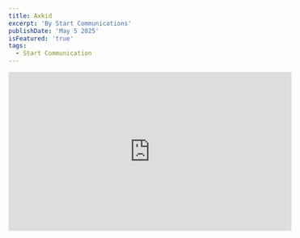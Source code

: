 ```yaml
---
title: Axkid
excerpt: 'By Start Communications'
publishDate: 'May 5 2025'
isFeatured: 'true'
tags:
  - Start Communication
---
```


<iframe width="560" height="315" src="https://www.youtube.com/embed/tSCaa-vgisE?si=ZwJ5sm1LDCuLTEn9" title="YouTube video player" frameborder="0" allow="accelerometer; autoplay; clipboard-write; encrypted-media; gyroscope; picture-in-picture; web-share" referrerpolicy="strict-origin-when-cross-origin" allowfullscreen></iframe>